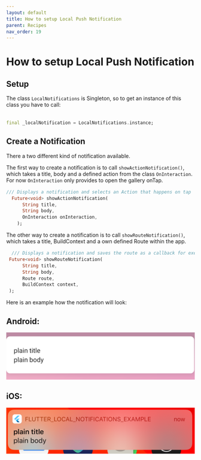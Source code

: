 ```yaml
---
layout: default
title: How to setup Local Push Notification
parent: Recipes
nav_order: 19
---
```


# How to setup Local Push Notification


## Setup 

The class `LocalNotifications` is Singleton, so to get an instance of this class you have to call:

```dart

final _localNotification = LocalNotifications.instance;

```
## Create a Notification 

There a two different kind of notification available.

The first way to create a notification is to call `showActionNotification()`, which takes a title, body and a defined action from the class `OnInteraction`.
For now `OnInteraction` only provides to open the gallery onTap. 

```dart
/// Displays a notification and selects an Action that happens on tap
  Future<void> showActionNotification(
      String title, 
      String body, 
      OnInteraction onInteraction,
    );
```

The other way to create a notification is to call `showRouteNotification()`, which takes a title, BuildContext and a own defined Route within the app. 

```dart
  /// Displays a notification and saves the route as a callback for execution on tap
 Future<void> showRouteNotification(
      String title, 
      String body, 
      Route route,
      BuildContext context,
 );
```

Here is an example how the notification will look:

## Android:

![Android Notification]({{site.baseurl}}/assets/images/recipes/../../../../../../assets/images/recipes/how_to_add_local_push_notification/android_notification.png)

## iOS:

![iOS Notification]({{site.baseurl}}/assets/images/recipes/../../../../../../assets/images/recipes/how_to_add_local_push_notification/ios_notification.png)